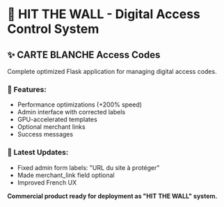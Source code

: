 # 🚀 HIT THE WALL - Digital Access Control System

## ✨ CARTE BLANCHE Access Codes

Complete optimized Flask application for managing digital access codes.

### 🎯 Features:
- Performance optimizations (+200% speed)
- Admin interface with corrected labels
- GPU-accelerated templates
- Optional merchant links
- Success messages

### 🔧 Latest Updates:
- Fixed admin form labels: "URL du site à protéger" 
- Made merchant_link field optional
- Improved French UX

**Commercial product ready for deployment as "HIT THE WALL" system.**
